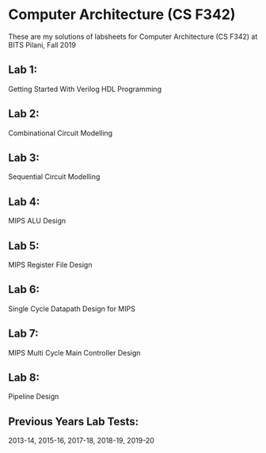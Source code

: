 # Computer Architecture (CS F342)

These are my solutions of labsheets for Computer Architecture (CS F342) at BITS Pilani, Fall 2019

## Lab 1: 

Getting Started With Verilog HDL Programming

## Lab 2: 

Combinational Circuit Modelling 

## Lab 3: 

Sequential Circuit Modelling 

## Lab 4: 

MIPS ALU Design

## Lab 5: 

MIPS Register File Design

## Lab 6: 

Single Cycle Datapath Design for MIPS

## Lab 7: 

MIPS Multi Cycle Main Controller Design

## Lab 8:  

Pipeline Design

## Previous Years Lab Tests: 

2013-14, 2015-16, 2017-18, 2018-19, 2019-20
